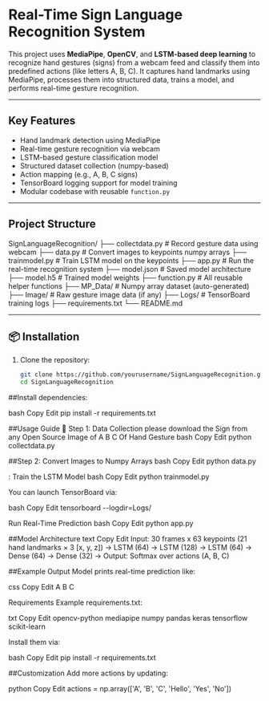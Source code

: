 # Real-Time Sign Language Recognition System

This project uses **MediaPipe**, **OpenCV**, and **LSTM-based deep learning** to recognize hand gestures (signs) from a webcam feed and classify them into predefined actions (like letters A, B, C). It captures hand landmarks using MediaPipe, processes them into structured data, trains a model, and performs real-time gesture recognition.

---

##  Key Features

-  Hand landmark detection using MediaPipe
-  Real-time gesture recognition via webcam
-  LSTM-based gesture classification model
-  Structured dataset collection (numpy-based)
-  Action mapping (e.g., A, B, C signs)
-  TensorBoard logging support for model training
-  Modular codebase with reusable `function.py`

---

## Project Structure
SignLanguageRecognition/
├── collectdata.py # Record gesture data using webcam
├── data.py # Convert images to keypoints numpy arrays
├── trainmodel.py # Train LSTM model on the keypoints
├── app.py # Run the real-time recognition system
├── model.json # Saved model architecture
├── model.h5 # Trained model weights
├── function.py # All reusable helper functions
├── MP_Data/ # Numpy array dataset (auto-generated)
├── Image/ # Raw gesture image data (if any)
├── Logs/ # TensorBoard training logs
├── requirements.txt
└── README.md


---

## 📦 Installation

1. Clone the repository:
   ```bash
   git clone https://github.com/yourusername/SignLanguageRecognition.git
   cd SignLanguageRecognition

##Install dependencies:

bash
Copy
Edit
pip install -r requirements.txt


##Usage Guide
🔹 Step 1: Data Collection please download the Sign from any Open Source Image of A B C Of Hand Gesture
bash
Copy
Edit
python collectdata.py

##Step 2: Convert Images to Numpy Arrays
bash
Copy
Edit
python data.py

: Train the LSTM Model
bash
Copy
Edit
python trainmodel.py


You can launch TensorBoard via:

bash
Copy
Edit
tensorboard --logdir=Logs/

Run Real-Time Prediction
bash
Copy
Edit
python app.py


##Model Architecture
text
Copy
Edit
Input: 30 frames x 63 keypoints (21 hand landmarks × 3 [x, y, z])
→ LSTM (64) → LSTM (128) → LSTM (64)
→ Dense (64) → Dense (32)
→ Output: Softmax over actions (A, B, C)


 ##Example Output
Model prints real-time prediction like:

css
Copy
Edit
A
B
C

Requirements
Example requirements.txt:

txt
Copy
Edit
opencv-python
mediapipe
numpy
pandas
keras
tensorflow
scikit-learn

Install them via:

bash
Copy
Edit
pip install -r requirements.txt

##Customization
Add more actions by updating:

python
Copy
Edit
actions = np.array(['A', 'B', 'C', 'Hello', 'Yes', 'No'])

